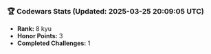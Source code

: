 ### 🏆 Codewars Stats (Updated: 2025-03-25 20:09:05 UTC)

- **Rank:** 8 kyu
- **Honor Points:** 3
- **Completed Challenges:** 1
